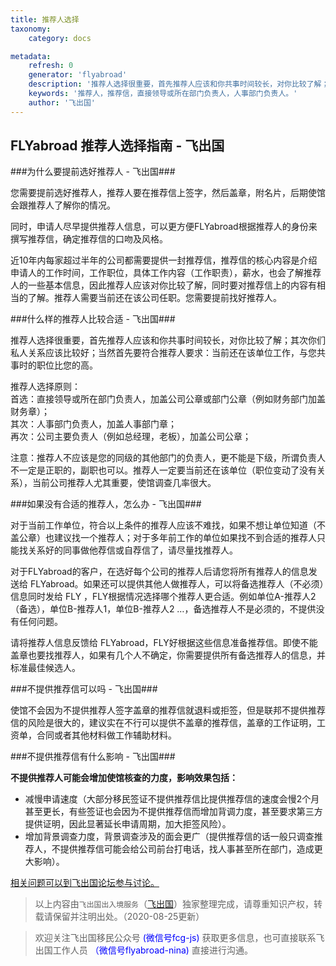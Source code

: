 ```yaml
---
title: 推荐人选择
taxonomy:
    category: docs

metadata:
    refresh: 0
    generator: 'flyabroad'
    description: '推荐人选择很重要，首先推荐人应该和你共事时间较长，对你比较了解；其次你们私人关系应该比较好；当然首先要符合推荐人要求：当前还在该单位工作，与您共事时的职位比您的高。'
    keywords: '推荐人，推荐信，直接领导或所在部门负责人，人事部门负责人。'
    author: '飞出国'
---
```


## FLYabroad 推荐人选择指南 - 飞出国 ##

###为什么要提前选好推荐人 - 飞出国###
 
您需要提前选好推荐人，推荐人要在推荐信上签字，然后盖章，附名片，后期使馆会跟推荐人了解你的情况。

同时，申请人尽早提供推荐人信息，可以更方便FLYabroad根据推荐人的身份来撰写推荐信，确定推荐信的口吻及风格。

近10年内每家超过半年的公司都需要提供一封推荐信，推荐信的核心内容是介绍申请人的工作时间，工作职位，具体工作内容（工作职责），薪水，也会了解推荐人的一些基本信息，因此推荐人应该对你比较了解，同时要对推荐信上的内容有相当的了解。推荐人需要当前还在该公司任职。您需要提前找好推荐人。

###什么样的推荐人比较合适 - 飞出国###

推荐人选择很重要，首先推荐人应该和你共事时间较长，对你比较了解；其次你们私人关系应该比较好；当然首先要符合推荐人要求：当前还在该单位工作，与您共事时的职位比您的高。

推荐人选择原则：    
首选：直接领导或所在部门负责人，加盖公司公章或部门公章（例如财务部门加盖财务章）；    
其次：人事部门负责人，加盖人事部门章；    
再次：公司主要负责人（例如总经理，老板），加盖公司公章；
    
注意：推荐人不应该是您的同级的其他部门的负责人，更不能是下级，所谓负责人不一定是正职的，副职也可以。推荐人一定要当前还在该单位（职位变动了没有关系），当前公司推荐人尤其重要，使馆调查几率很大。

###如果没有合适的推荐人，怎么办 - 飞出国###

对于当前工作单位，符合以上条件的推荐人应该不难找，如果不想让单位知道（不盖公章）也建议找一个推荐人；对于多年前工作的单位如果找不到合适的推荐人只能找关系好的同事做他荐信或自荐信了，请尽量找推荐人。

对于FLYabroad的客户，在选好每个公司的推荐人后请您将所有推荐人的信息发送给 FLYabroad。如果还可以提供其他人做推荐人，可以将备选推荐人（不必须）信息同时发给 FLY ，FLY根据情况选择哪个推荐人更合适。例如单位A-推荐人2（备选），单位B-推荐人1，单位B-推荐人2 …，备选推荐人不是必须的，不提供没有任何问题。

请将推荐人信息反馈给 FLYabroad，FLY好根据这些信息准备推荐信。即使不能盖章也要找推荐人，如果有几个人不确定，你需要提供所有备选推荐人的信息，并标准最佳候选人。

###不提供推荐信可以吗 - 飞出国###

使馆不会因为不提供推荐人签字盖章的推荐信就退料或拒签，但是联邦不提供推荐信的风险是很大的，建议实在不行可以提供不盖章的推荐信，盖章的工作证明，工资单，合同或者其他材料做工作辅助材料。


###不提供推荐信有什么影响 - 飞出国###

**不提供推荐人可能会增加使馆核查的力度，影响效果包括：**
    
- 减慢申请速度（大部分移民签证不提供推荐信比提供推荐信的速度会慢2个月甚至更长，有些签证也会因为不提供推荐信而增加背调力度，甚至要求第三方提供证明，因此显著延长申请周期，加大拒签风险）。
- 增加背景调查力度，背景调查涉及的面会更广（提供推荐信的话一般只调查推荐人，不提供推荐信可能会给公司前台打电话，找人事甚至所在部门，造成更大影响）。

[相关问题可以到飞出国论坛参与讨论。](https://my.flyabroad.io/?target=_blank)

> 以上内容由`飞出国出入境服务`（[飞出国](flyabroad.io)）独家整理完成，请尊重知识产权，转载请保留并注明出处。（2020-08-25更新）

> 欢迎关注飞出国移民公众号 <font color=Blue>(微信号fcg-js)</font> 获取更多信息，也可直接联系飞出国工作人员 <font color=Blue>（微信号flyabroad-nina)</font> 直接进行沟通。